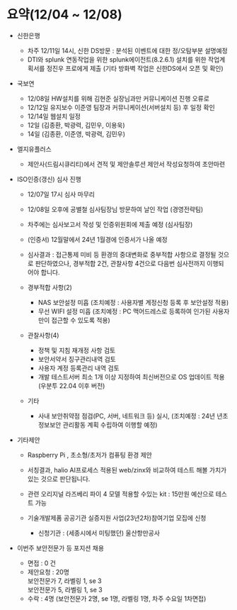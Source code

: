 # 요약(12/04 ~ 12/08)

* 신한은행
    * 차주 12/11일 14시, 신한 DS방문 : 분석된 이벤트에 대한 정/오탐부분 설명예정
    * DTI와 splunk 연동작업을 위한 splunk에이전트(8.2.6.1) 설치를 위한 작업계획서를 정진우 프로에게 제출 (기타 방화벽 작업은 신한DS에서 오픈 및 확인)

* 국보연
    * 12/08일 HW설치를 위해 김현준 실장님과만 커뮤니케이션 진행 오류로
    * 12/12일 유지보수 이준영 팀장과 커뮤니케이션(서버설치 등) 후 일정 확인
    * 12/14일 웹설치 일정 
    * 12일 (김종환, 박광력, 김민우, 이용욱)
    * 14일 (김종환, 이준영, 박광력, 김민우)

* 엘지유플러스
    * 제안사(드림시큐리티)에서 견적 및 제안솔루션 제안서 작성요청하여 초안마련
* ISO인증(갱신) 심사 진행
    * 12/07일 17시 심사 마무리
    * 12/08일 오후에 공별철 심사팀장님 방문하여 날인 작업 (경영전략팀)
    * 차주에는 심사보고서 작성 및 인증위원회에 제출 예정 (심사팀장)
    * (인증서) 12월말에서 24년 1월경에 인증서가 나올 예정
    * 심사결과 : 접근통제 미비 등 환경의 중대변화로 중부적합 사항으로 결정될 것으로 판단하였으나, 
                경부적합 2건, 관찰사항 4건으로 다음번 심사전까지 이행되어야 합니다. 

  * 경부적합 사항(2)
    * NAS 보안설정 미흡 (조치예정 : 사용자별 계정신청 등록 후 보안설정 적용)
    * 무선 WIFI 설정 미흡 (조치예정 : PC 맥어드레스로 등록하여 인가된 사용자만이 접근할 수 있도록 적용)

  * 관찰사항(4)
    * 정책 및 지침 재개정 사항 검토
    * 보안서약서 징구관리내역 검토
    * 사용자 계정 등록관리 내역 검토
    * 개발 테스트서버 최소 1개 이상 지정하여 최신버전으로 OS 업데이트 적용 (우분투 22.04 이후 버전)

  * 기타
    * 사내 보안취약점 점검(PC, 서버, 네트워크 등) 실시, (조치예정 : 24년 년초 정보보안 관리활동 계획 수립하여 이행할 예정)

* 기타제안
  * Raspberry Pi , 초소형/초저가 컴퓨팅 환경 제안
  * 서칭결과, halio AI프로세스 적용된 web/zinx와 비교하여 테스트 해볼 가치가 있는 것으로 판단됩니다.
  * 관련 오리지널 라즈베리 파이 4 모델 적용할 수있는 kit : 15만원 예산으로 테스트 가능

  * 기술개발제품 공공기관 실증지원 사업(23년2차)참여기업 모집에 신청
    * 신청기관 : (세종시에서 미팅했던) 울산항만공사

* 이번주 보안전문가 등 포지션 채용
    * 면접 : 0 건
    * 제안요청 : 20명 \
    보안전문가 7, 라벨링 1, se 3 \
    보안전문가 5, 라벨링 1, se 3
    * 수락 : 4명 (보안전문가 2명, se 1명, 라벨링 1명, 차주 수요일 1차면접)
